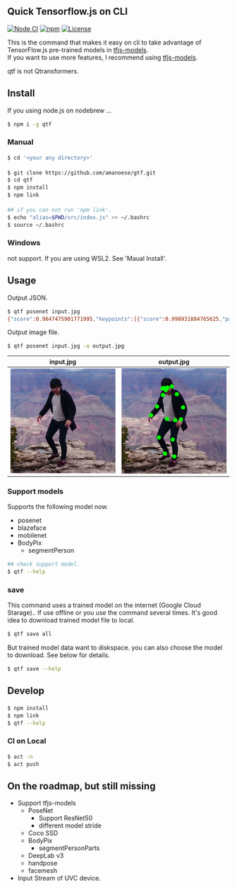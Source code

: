 Quick Tensorflow.js on CLI
---
[![Node CI](https://github.com/amanoese/qtf/workflows/Node%20CI/badge.svg?branch=master)](https://github.com/amanoese/qtf/actions?query=workflow%3A%22Node+CI%22+branch%3Amaster)
[![npm](https://img.shields.io/npm/v/qtf)](https://www.npmjs.com/package/qtf)
[![License](https://img.shields.io/badge/License-Apache%202.0-blue.svg)](https://opensource.org/licenses/Apache-2.0)

This is the command that makes it easy on cli to take advantage of TensorFlow.js pre-trained models in [tfjs-models](https://github.com/tensorflow/tfjs-models).  
If you want to use more features, I recommend using [tfjs-models](https://github.com/tensorflow/tfjs-models).

qtf is not Qtransformers.

## Install

If you using node.js on nodebrew ...

```bash
$ npm i -g qtf
```

### Manual

```bash
$ cd '<your any directory>'

$ git clone https://github.com/amanoese/gtf.git
$ cd qtf
$ npm install
$ npm link

## if you can not run 'npm link'.
$ echo "alias=$PWD/src/index.js" >> ~/.bashrc
$ source ~/.bashrc
```

### Windows

not support.
If you are using WSL2. See 'Maual Install'.

## Usage

Output JSON.

```bash
$ qtf posenet input.jpg
{"score":0.9647475901771995,"keypoints":[{"score":0.998931884765625,"part":"nose","position":{"x":107.73031675583658,"y":53.548239147616734}},{"score":0.9975152611732483,"part":"leftEye","position":{"x":111.77570221303502,"y":47.67420431055447}},{"score":0.998687207698822,"part":"rightEye","position":{"x":103.54239877188716,"y":47.98000136794747}},{"score":0.9890928268432617,"part":"leftEar","position":{"x":122.54736138132296,"y":44.82373616853113}},{"score":0.5303822755813599,"part":"rightEar","position":{"x":99.82809460116732,"y":49.01344008390078}},{"score":0.9975290298461914,"part":"leftShoulder","position":{"x":134.81771339980546,"y":63.107547270184824}},{"score":0.9952900409698486,"part":"rightShoulder","position":{"x":100.9243829036965,"y":65.03463187013618}},{"score":0.9982808828353882,"part":"leftElbow","position":{"x":149.92353173638134,"y":95.12142813715954}},{"score":0.9930793046951294,"part":"rightElbow","position":{"x":86.52606699902724,"y":92.96833201605058}},{"score":0.997657299041748,"part":"leftWrist","position":{"x":144.95117947470817,"y":124.01598218628405}},{"score":0.9944704174995422,"part":"rightWrist","position":{"x":71.984375,"y":114.08531432392996}},{"score":0.9985787868499756,"part":"leftHip","position":{"x":130.9595695525292,"y":125.98659411478599}},{"score":0.9968750476837158,"part":"rightHip","position":{"x":110.72067272616732,"y":122.94964433365759}},{"score":0.9941878318786621,"part":"leftKnee","position":{"x":124.67179140321012,"y":173.04322714007782}},{"score":0.9907618165016174,"part":"rightKnee","position":{"x":90.9666904790856,"y":168.4438837548638}},{"score":0.9824202060699463,"part":"leftAnkle","position":{"x":128.6217017266537,"y":214.41898711089493}},{"score":0.9469689130783081,"part":"rightAnkle","position":{"x":105.84379559824903,"y":207.76614178015564}}]}
```

Output image file.

```bash
$ qtf posenet input.jpg -o output.jpg
```

| input.jpg | output.jpg |
| --- | --- |
| ![](https://raw.githubusercontent.com/amanoese/qtf/docs/doc/me.jpg) | ![](https://raw.githubusercontent.com/amanoese/qtf/docs/doc/me-posenet.jpg) |


### Support models

Supports the following model now.
  - posenet
  - blazeface
  - mobilenet
  - BodyPix
    - segmentPerson


```bash
## check support model.
$ qtf --help
```

### save

This command uses a trained model on the internet (Google Cloud Starage)..
If use offline or you use the command several times.
It's good idea to download trained model file to local.

```bash
$ qtf save all
```

But trained model data want to diskspace.
you can also choose the model to download.
See below for details.

```bash
$ qtf save --help
```

## Develop

```bash
$ npm install
$ npm link
$ qtf --help
```
### CI on Local

```bash
$ act -n
$ act push
```

## On the roadmap, but still missing

- Support tfjs-models
  - PoseNet
    - Support ResNet50
    - different model stride 
  - Coco SSD
  - BodyPix
    - segmentPersonParts
  - DeepLab v3
  - handpose
  - facemesh
- Input Stream of UVC device.

